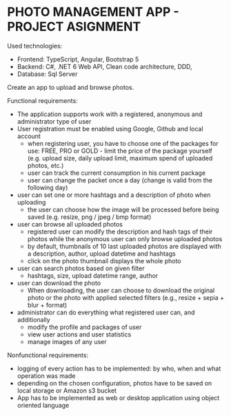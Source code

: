 # PHOTO MANAGEMENT APP - PROJECT ASIGNMENT

Used technologies:
 - Frontend: TypeScript, Angular, Bootstrap 5
 - Backend: C#, .NET 6 Web API, Clean code architecture, DDD,
 - Database: Sql Server
    

Create an app to upload and browse photos.

Functional requirements:

- The application supports work with a registered, anonymous and administrator type of
    user
- User registration must be enabled using Google, Github and local account
    - when registering user, you have to choose one of the packages for use: FREE, PRO or
       GOLD - limit the price of the package yourself (e.g. upload size, daily upload limit,
       maximum spend of uploaded photos, etc.)
    - user can track the current consumption in his current package
    - user can change the packet once a day (change is valid from the following day)
- user can set one or more hashtags and a description of photo when uploading
    - the user can choose how the image will be processed before being saved (e.g. resize,
       png / jpeg / bmp format)
- user can browse all uploaded photos
    - registered user can modify the description and hash tags of their photos while the
       anonymous user can only browse uploaded photos
    - by default, thumbnails of 10 last uploaded photos are displayed with a description,
       author, upload datetime and hashtags
    - click on the photo thumbnail displays the whole photo
- user can search photos based on given filter
    - hashtags, size, upload datetime range, author
- user can download the photo
    - When downloading, the user can choose to download the original photo or the
       photo with applied selected filters (e.g., resize + sepia + blur + format)
- administrator can do everything what registered user can, and additionally
    - modify the profile and packages of user
    - view user actions and user statistics
    - manage images of any user

Nonfunctional requirements:

- logging of every action has to be implemented: by who, when and what operation was
    made
- depending on the chosen configuration, photos have to be saved on local storage or
    Amazon s3 bucket
- App has to be implemented as web or desktop application using object oriented
    language
